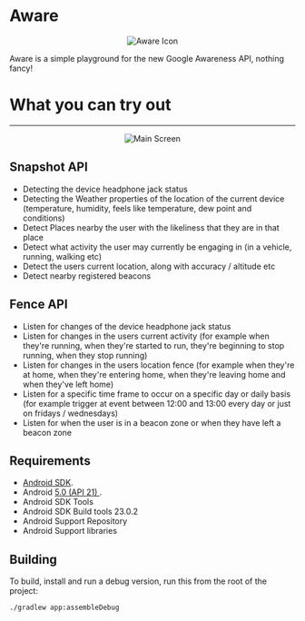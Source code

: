 Aware
=====

<p align="center">
    <img src="art/icon.png" alt="Aware Icon"/>
</p>

Aware is a simple playground for the new Google Awareness API, nothing fancy!

# What you can try out
---------------------

<p align="center">
    <img src="art/main.png" alt="Main Screen"/>
</p>

Snapshot API
------------

- Detecting the device headphone jack status
- Detecting the Weather properties of the location of the current device (temperature, humidity, feels like temperature, dew point and conditions)
- Detect Places nearby the user with the likeliness that they are in that place
- Detect what activity the user may currently be engaging in (in a vehicle, running, walking etc)
- Detect the users current location, along with accuracy / altitude etc
- Detect nearby registered beacons


Fence API
---------

- Listen for changes of the device headphone jack status
- Listen for changes in the users current activity (for example  when they're running, when they're started to run, they're beginning to stop running, when they stop running)
- Listen for changes in the users location fence (for example when they're at home, when they're entering home, when they're leaving home and when they've left home)
- Listen for a specific time frame to occur on a specific day or daily basis (for example trigger at event between 12:00 and 13:00 every day or just on fridays / wednesdays)
- Listen for when the user is in a beacon zone or when they have left a beacon zone

Requirements
------------

 - [Android SDK](http://developer.android.com/sdk/index.html).
 - Android [5.0 (API 21) ](http://developer.android.com/tools/revisions/platforms.html#5.0).
 - Android SDK Tools
 - Android SDK Build tools 23.0.2
 - Android Support Repository
 - Android Support libraries

Building
--------

To build, install and run a debug version, run this from the root of the project:

    ./gradlew app:assembleDebug
